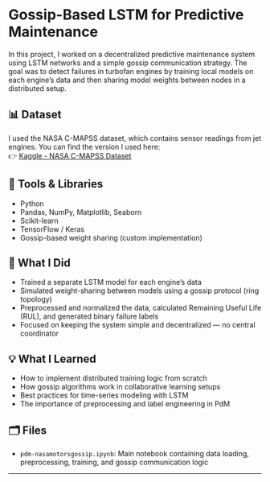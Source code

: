 # Gossip-Based LSTM for Predictive Maintenance

In this project, I worked on a decentralized predictive maintenance system using LSTM networks and a simple gossip communication strategy. The goal was to detect failures in turbofan engines by training local models on each engine’s data and then sharing model weights between nodes in a distributed setup.

## 📊 Dataset
I used the NASA C-MAPSS dataset, which contains sensor readings from jet engines. You can find the version I used here:  
👉 [Kaggle - NASA C-MAPSS Dataset](https://www.kaggle.com/datasets/maternusherold/pred-maintanance-data)

## 🔧 Tools & Libraries
- Python  
- Pandas, NumPy, Matplotlib, Seaborn  
- Scikit-learn  
- TensorFlow / Keras  
- Gossip-based weight sharing (custom implementation)

## 🚀 What I Did
- Trained a separate LSTM model for each engine’s data  
- Simulated weight-sharing between models using a gossip protocol (ring topology)  
- Preprocessed and normalized the data, calculated Remaining Useful Life (RUL), and generated binary failure labels  
- Focused on keeping the system simple and decentralized — no central coordinator

## 💡 What I Learned
- How to implement distributed training logic from scratch  
- How gossip algorithms work in collaborative learning setups  
- Best practices for time-series modeling with LSTM  
- The importance of preprocessing and label engineering in PdM

## 🗂️ Files
- `pdm-nasamotorsgossip.ipynb`: Main notebook containing data loading, preprocessing, training, and gossip communication logic

---


